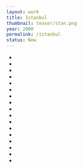 ```yaml
---
layout: work
title: Istanbul
thumbnail: teaser/stan.png
year: 2000
permalink: /istanbul
status: New
---
```

<ul id="imagelist">

   <li class="nav1571"><img src="{{ site.imageurl }}/stan/003.jpg" alt="" title="" /><span class="title"></span></li>
   
   <li class="nav1575"><img src="{{ site.imageurl }}/stan/001.jpg" alt="" title="" /><span class="title"></span></li>
      
   <li class="nav1570"><img src="{{ site.imageurl }}/stan/002.jpg" alt="" title="" /><span class="title"></span></li>
      
   <li class="nav1574"><img src="{{ site.imageurl }}/stan/005.jpg" alt="" title="" /><span class="title"></span></li>
   
   <li class="nav1577"><img src="{{ site.imageurl }}/stan/006.jpg" alt="" title="" /><span class="title"></span></li>
   
   <li class="nav1580"><img src="{{ site.imageurl }}/stan/007.jpg" alt="" title="" /><span class="title"></span></li>
   
   <li class="nav1568"><img src="{{ site.imageurl }}/stan/008.jpg" alt="" title="" /><span class="title"></span></li>
   
   <li class="nav1578"><img src="{{ site.imageurl }}/stan/009.jpg" alt="" title="" /><span class="title"></span></li>
   
   <li class="nav1569"><img src="{{ site.imageurl }}/stan/018.jpg" alt="" title="" /><span class="title"></span></li>    
   
   <li class="nav1582"><img src="{{ site.imageurl }}/stan/010.jpg" alt="" title="" /><span class="title"></span></li>
   
   <li class="nav1581"><img src="{{ site.imageurl }}/stan/011.jpg" alt="" title="" /><span class="title"></span></li>
   
   <li class="nav1579"><img src="{{ site.imageurl }}/stan/012.jpg" alt="" title="" /><span class="title"></span></li>
   
   <li class="nav1572"><img src="{{ site.imageurl }}/stan/013.jpg" alt="" title="" /><span class="title"></span></li>
      
   <li class="nav1569"><img src="{{ site.imageurl }}/stan/015.jpg" alt="" title="" /><span class="title"></span></li>  

   <li class="nav1569"><img src="{{ site.imageurl }}/stan/016.jpg" alt="" title="" /><span class="title"></span></li>  

   <li class="nav1569"><img src="{{ site.imageurl }}/stan/017.jpg" alt="" title="" /><span class="title"></span></li> 
      
   <li class="nav1573"><img src="{{ site.imageurl }}/stan/004.jpg" alt="" title="" /><span class="title"></span></li>   
      
</ul>